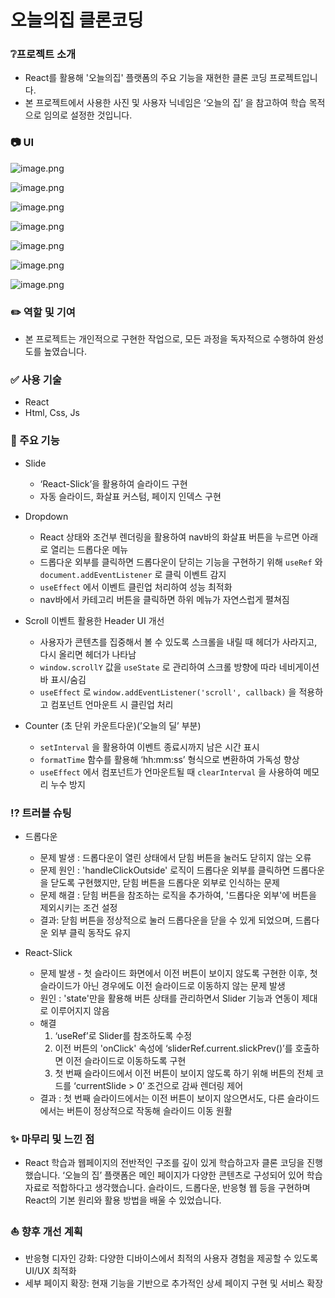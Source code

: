 # 오늘의집 클론코딩

### ❔프로젝트 소개
* React를 활용해 '오늘의집' 플랫폼의 주요 기능을 재현한 클론 코딩 프로젝트입니다.
* 본 프로젝트에서 사용한 사진 및 사용자 닉네임은  ‘오늘의 집’ 을 참고하여 학습 목적으로 임의로 설정한 것입니다.

### 📷 UI
![image.png](https://prod-files-secure.s3.us-west-2.amazonaws.com/740647ff-12dd-47ca-a61a-5fedbc0f22f2/920c3ab1-a20c-43ad-828d-f4d57ef124e0/image.png)

![image.png](https://prod-files-secure.s3.us-west-2.amazonaws.com/740647ff-12dd-47ca-a61a-5fedbc0f22f2/30085559-525a-4ff7-8232-c499ff5cd12b/image.png)

![image.png](https://prod-files-secure.s3.us-west-2.amazonaws.com/740647ff-12dd-47ca-a61a-5fedbc0f22f2/5a2cd378-64db-40ed-9bb0-60ddb3d7f7f0/image.png)

![image.png](https://prod-files-secure.s3.us-west-2.amazonaws.com/740647ff-12dd-47ca-a61a-5fedbc0f22f2/324e22c4-1bf1-417c-b137-837e816ab33f/image.png)

![image.png](https://prod-files-secure.s3.us-west-2.amazonaws.com/740647ff-12dd-47ca-a61a-5fedbc0f22f2/d3f4924f-3f5b-4bc1-b854-5b5c57527333/image.png)

![image.png](https://prod-files-secure.s3.us-west-2.amazonaws.com/740647ff-12dd-47ca-a61a-5fedbc0f22f2/76df912a-ec70-4b83-bb26-604ef62600a8/image.png)

![image.png](https://prod-files-secure.s3.us-west-2.amazonaws.com/740647ff-12dd-47ca-a61a-5fedbc0f22f2/f971046c-e4fb-4e77-941c-c1b7e322c217/image.png)

### ✏️ 역할 및 기여
* 본 프로젝트는 개인적으로 구현한 작업으로, 모든 과정을 독자적으로 수행하여 완성도를 높였습니다.

### ✅ 사용 기술
* React
* Html, Css, Js

### 🎯 주요 기능
- Slide
    - ‘React-Slick’을 활용하여 슬라이드 구현
    - 자동 슬라이드, 화살표 커스텀, 페이지 인덱스 구현

- Dropdown
    - React 상태와 조건부 렌더링을 활용하여 nav바의 화살표 버튼을 누르면 아래로 열리는 드롭다운 메뉴
    - 드롭다운 외부를 클릭하면 드롭다운이 닫히는 기능을 구현하기 위해 `useRef` 와 `document.addEventListener` 로 클릭 이벤트 감지
    - `useEffect` 에서 이벤트 클린업 처리하여 성능 최적화
    - nav바에서 카테고리 버튼을 클릭하면 하위 메뉴가 자연스럽게 펼쳐짐
 
- Scroll 이벤트 활용한 Header UI 개선
    - 사용자가 콘텐츠를 집중해서 볼 수 있도록 스크롤을 내릴 때 헤더가 사라지고, 다시 올리면 헤더가 나타남
    - `window.scrollY` 값을 `useState` 로 관리하여 스크롤 방향에 따라 네비게이션 바 표시/숨김
    - `useEffect` 로 `window.addEventListener('scroll', callback)` 을 적용하고 컴포넌트 언마운트 시 클린업 처리
 
- Counter (초 단위 카운트다운)(’오늘의 딜’ 부분)
    - `setInterval` 을 활용하여 이벤트 종료시까지 남은 시간 표시
    - `formatTime` 함수를 활용해 ‘hh:mm:ss’ 형식으로 변환하여 가독성 향상
    - `useEffect` 에서 컴포넌트가 언마운트될 때 `clearInterval` 을 사용하여 메모리 누수 방지
 
### ⁉️ 트러블 슈팅
- 드롭다운
    - 문제 발생 : 드롭다운이 열린 상태에서 닫힘 버튼을 눌러도 닫히지 않는 오류
    - 문제 원인 : 'handleClickOutside' 로직이 드롭다운 외부를 클릭하면 드롭다운을 닫도록 구현했지만, 닫힘 버튼을 드롭다운 외부로 인식하는 문제
    - 문제 해결 : 닫힘 버튼을 참조하는 로직을 추가하여, '드롭다운 외부'에 버튼을 제외시키는 조건 설정
    - 결과: 닫힘 버튼을 정상적으로 눌러 드롭다운을 닫을 수 있게 되었으며, 드롭다운 외부 클릭 동작도 유지
 
- React-Slick
    - 문제 발생 - 첫 슬라이드 화면에서 이전 버튼이 보이지 않도록 구현한 이후, 첫 슬라이드가 아닌 경우에도 이전 슬라이드로 이동하지 않는 문제 발생
    - 원인 : 'state'만을 활용해 버튼 상태를 관리하면서 Slider 기능과 연동이 제대로 이루어지지 않음
    - 해결
        1. ‘useRef’로 Slider를 참조하도록 수정
        2. 이전 버튼의 'onClick' 속성에 ‘sliderRef.current.slickPrev()’를 호출하면 이전 슬라이드로 이동하도록 구현
        3. 첫 번째 슬라이드에서 이전 버튼이 보이지 않도록 하기 위해 버튼의 전체 코드를 ‘currentSlide > 0’ 조건으로 감싸 렌더링 제어
    - 결과 :  첫 번째 슬라이드에서는 이전 버튼이 보이지 않으면서도, 다른 슬라이드에서는 버튼이 정상적으로 작동해 슬라이드 이동 원활
 
### ✨ 마무리 및 느낀 점
* React 학습과 웹페이지의 전반적인 구조를 깊이 있게 학습하고자 클론 코딩을 진행했습니다. ‘오늘의 집’ 플랫폼은 메인 페이지가 다양한 콘텐츠로 구성되어 있어 학습 자료로 적합하다고 생각했습니다. 슬라이드, 드롭다운, 반응형 웹 등을 구현하며 React의 기본 원리와 활용 방법을 배울 수 있었습니다.

### ⛵ 향후 개선 계획
* 반응형 디자인 강화: 다양한 디바이스에서 최적의 사용자 경험을 제공할 수 있도록 UI/UX 최적화
* 세부 페이지 확장: 현재 기능을 기반으로 추가적인 상세 페이지 구현 및 서비스 확장
